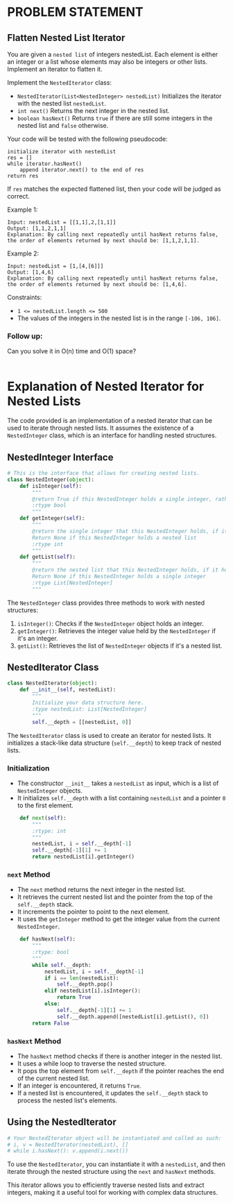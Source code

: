 # PROBLEM STATEMENT
## Flatten Nested List Iterator

You are given a `nested list` of integers nestedList. Each element is either an integer or a list whose elements may also be integers or other lists. Implement an iterator to flatten it.

Implement the `NestedIterator` class:

* `NestedIterator(List<NestedInteger> nestedList)` Initializes the iterator with the nested list `nestedList`.
*   `int next()` Returns the next integer in the nested list.
*   `boolean hasNext()` Returns `true` if there are still some integers in the nested list and `false` otherwise.

Your code will be tested with the following pseudocode:
```
initialize iterator with nestedList
res = []
while iterator.hasNext()
    append iterator.next() to the end of res
return res
```
If `res` matches the expected flattened list, then your code will be judged as correct.

 

Example 1:
```
Input: nestedList = [[1,1],2,[1,1]]
Output: [1,1,2,1,1]
Explanation: By calling next repeatedly until hasNext returns false, the order of elements returned by next should be: [1,1,2,1,1].
```
Example 2:
```
Input: nestedList = [1,[4,[6]]]
Output: [1,4,6]
Explanation: By calling next repeatedly until hasNext returns false, the order of elements returned by next should be: [1,4,6].
```
 

Constraints:


-   `1 <= nestedList.length <= 500`
-   The values of the integers in the nested list is in the range `[-106, 106]`.


 

<h3>Follow up:</h3> Can you solve it in O(n) time and O(1) space?
<br>
<br>









# Explanation of Nested Iterator for Nested Lists

The code provided is an implementation of a nested iterator that can be used to iterate through nested lists. It assumes the existence of a `NestedInteger` class, which is an interface for handling nested structures.

## NestedInteger Interface
```python
# This is the interface that allows for creating nested lists.
class NestedInteger(object):
    def isInteger(self):
        """
        @return True if this NestedInteger holds a single integer, rather than a nested list.
        :rtype bool
        """
    def getInteger(self):
        """
        @return the single integer that this NestedInteger holds, if it holds a single integer
        Return None if this NestedInteger holds a nested list
        :rtype int
        """
    def getList(self):
        """
        @return the nested list that this NestedInteger holds, if it holds a nested list
        Return None if this NestedInteger holds a single integer
        :rtype List[NestedInteger]
        """
```

The `NestedInteger` class provides three methods to work with nested structures:
1. `isInteger()`: Checks if the `NestedInteger` object holds an integer.
2. `getInteger()`: Retrieves the integer value held by the `NestedInteger` if it's an integer.
3. `getList()`: Retrieves the list of `NestedInteger` objects if it's a nested list.

## NestedIterator Class
```python
class NestedIterator(object):
    def __init__(self, nestedList):
        """
        Initialize your data structure here.
        :type nestedList: List[NestedInteger]
        """
        self.__depth = [[nestedList, 0]]
```

The `NestedIterator` class is used to create an iterator for nested lists. It initializes a stack-like data structure (`self.__depth`) to keep track of nested lists.

### Initialization
- The constructor `__init__` takes a `nestedList` as input, which is a list of `NestedInteger` objects.
- It initializes `self.__depth` with a list containing `nestedList` and a pointer `0` to the first element.

```python
    def next(self):
        """
        :rtype: int
        """
        nestedList, i = self.__depth[-1]
        self.__depth[-1][1] += 1
        return nestedList[i].getInteger()
```

### `next` Method
- The `next` method returns the next integer in the nested list.
- It retrieves the current nested list and the pointer from the top of the `self.__depth` stack.
- It increments the pointer to point to the next element.
- It uses the `getInteger` method to get the integer value from the current `NestedInteger`.

```python
    def hasNext(self):
        """
        :rtype: bool
        """
        while self.__depth:
            nestedList, i = self.__depth[-1]
            if i == len(nestedList):
                self.__depth.pop()
            elif nestedList[i].isInteger():
                return True
            else:
                self.__depth[-1][1] += 1
                self.__depth.append([nestedList[i].getList(), 0])
        return False
```

### `hasNext` Method
- The `hasNext` method checks if there is another integer in the nested list.
- It uses a while loop to traverse the nested structure.
- It pops the top element from `self.__depth` if the pointer reaches the end of the current nested list.
- If an integer is encountered, it returns `True`.
- If a nested list is encountered, it updates the `self.__depth` stack to process the nested list's elements.

## Using the NestedIterator
```python
# Your NestedIterator object will be instantiated and called as such:
# i, v = NestedIterator(nestedList), []
# while i.hasNext(): v.append(i.next())
```

To use the `NestedIterator`, you can instantiate it with a `nestedList`, and then iterate through the nested structure using the `next` and `hasNext` methods.

This iterator allows you to efficiently traverse nested lists and extract integers, making it a useful tool for working with complex data structures.
